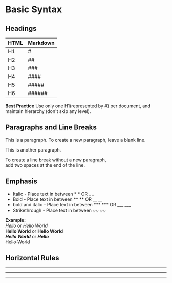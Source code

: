  #           Basic Syntax
## Headings  
  
|   HTML    |  Markdown |  
|-----------|-----------|  
|   H1      |   #       |  
|   H2      |   ##      |  
|   H3      |   ###     |  
|   H4      |   ####    |  
|   H5      |   #####   |  
|   H6      |   ######  |   

**Best Practice**
Use only one H1(represented by #) per document, and maintain hierarchy (don't skip any level).


## Paragraphs and Line Breaks
This is a paragraph. To create a new paragraph, leave a blank line.

This is another paragraph.

To create a line break without a new paragraph,  
add two spaces at the end of the line.
  
  
## Emphasis
   - Italic - Place text in between * * OR _ _
   - Bold   - Place text in between ** **  OR __ __
   - bold and italic - Place text in between *** *** OR ___ ___
   - Strikethrough - Place text in between ~~ ~~
     
**Example:**  
*Hello* or _Hello World_  
**Hello World** or __Hello World__  
***Hello World*** or ___Hello___  
~~Hello World~~   

## Horizontal Rules
  ---  
  ***  
  ---  


